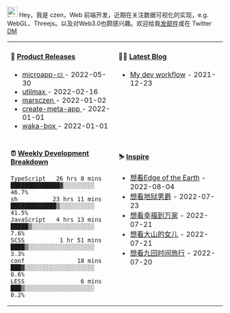 
<img src="https://github.com/marsczen/marsczen/blob/master/octocat.gif" alt="hey" width="24"> Hey，我是 czen，Web 前端开发，近期在关注数据可视化的实现，e.g. WebGL、Threejs。以及对Web3.0也颇感兴趣。欢迎给我[发邮件](mailto:pealstyle@gmail.com)或在 Twitter [DM](https://twitter.com/ac_czen)

<table width="800px">
<tr>
<td valign="top" width="50%">

#### 🌾 <a href="https://github.com/marsczen/marsczen/blob/master/releases.md" target="_blank">Product Releases</a>

<!-- recent_releases starts -->
* <a href='https://github.com/marsczen/microapp-ci/releases/tag/v0.1.6' target='_blank'>microapp-ci </a> - 2022-05-30
* <a href='https://github.com/marsczen/utilmax/releases/tag/v1.1.0' target='_blank'>utilmax </a> - 2022-02-16
* <a href='https://github.com/marsczen/marsczen/releases/tag/v0.0.1' target='_blank'>marsczen </a> - 2022-01-02
* <a href='https://github.com/marsczen/create-meta-app/releases/tag/v0.0.4' target='_blank'>create-meta-app </a> - 2022-01-01
* <a href='https://github.com/marsczen/waka-box/releases/tag/v3.0.1' target='_blank'>waka-box </a> - 2022-01-01
<!-- recent_releases ends -->

</td>
<td valign="top" width="50%">

#### 🧗‍♂️ <a href="https://github.com/marsczen/blog/issues" target="_blank">Latest Blog</a>

<!-- blog starts -->
* <a href='https://www.github.com/marsczen/blog/issues/1' target='_blank'>My dev workflow</a> - 2021-12-23
<!-- blog ends -->

</td>
</tr>
<tr>
<td valign="top" width="50%">

#### ⏰  <a href="https://gist.github.com/marsczen/0c39a3e7b4a372c6cff4a8714271308c" target="_blank">Weekly Development Breakdown</a>

<!-- code_time starts -->

```text
TypeScript   26 hrs 8 mins  ██████████████▓░░░░░░░░░  46.7%
sh          23 hrs 11 mins  █████████████▒░░░░░░░░░░  41.5%
JavaScript   4 hrs 13 mins  █████▒░░░░░░░░░░░░░░░░░░   7.6%
SCSS          1 hr 51 mins  ████▒░░░░░░░░░░░░░░░░░░░   3.3%
conf               18 mins  ███▓░░░░░░░░░░░░░░░░░░░░   0.6%
LESS                6 mins  ███▒░░░░░░░░░░░░░░░░░░░░   0.2%
```

<!-- code_time ends -->

</td>
<td valign="top" width="50%">

#### ⛷️ <a href="https://www.douban.com/people/yushangyuzui/" target="_blank">Inspire</a>

<!-- douban starts -->
* <a href='http://movie.douban.com/subject/35940430/' target='_blank'>想看Edge of the Earth</a> - 2022-08-04
* <a href='http://movie.douban.com/subject/1308851/' target='_blank'>想看地狱男爵</a> - 2022-07-23
* <a href='http://movie.douban.com/subject/34951002/' target='_blank'>想看幸福到万家</a> - 2022-07-21
* <a href='http://movie.douban.com/subject/35498561/' target='_blank'>想看大山的女儿</a> - 2022-07-21
* <a href='http://movie.douban.com/subject/21354116/' target='_blank'>想看九回时间旅行</a> - 2022-07-20
<!-- douban ends -->

</td>
  </tr>
  </table>
